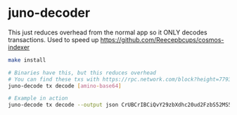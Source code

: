 # juno-decoder

This just reduces overhead from the normal app so it ONLY decodes transactions. Used to speed up <https://github.com/Reecepbcups/cosmos-indexer>

```bash
make install

# Binaries have this, but this reduces overhead
# You can find these txs with https://rpc.network.com/block?height=7793647
juno-decode tx decode [amino-base64]

# Example in action
juno-decode tx decode --output json CrUBCrIBCiQvY29zbXdhc20ud2FzbS52MS5Nc2dFeGVjdXRlQ29udHJhY3QSiQEKK2p1bm8xamc5ZjNkbnJzZzNkN25wNTRyanlxY3J6MHphZXcydjNyejVlNGQSP2p1bm8xNjRjZDZ3cGVwa3hwNG5kd2t2d2U5bnFwOWtyYzM3bHduNzB0N3h5M2g3amFhNHlwZWtzc3p1MnczdxoZeyJkaXN0cmlidXRlX3Jld2FyZHMiOnt9fRJpClIKRgofL2Nvc21vcy5jcnlwdG8uc2VjcDI1NmsxLlB1YktleRIjCiECJoHdaIdtGcDLsWxbEngOKq6GU6S3ykOXO8HeXt5H6EMSBAoCCAEYvtgDEhMKDQoFdWp1bm8SBDE2MDIQteMJGkAM8dn7/9tazy1CJGClB/GLP5TXzJIxUTcKHnP93kQKBGKBDqkxEUUbzzVtoNYLw/K0CMSzsMKibVQjVK6D7xfR
```
